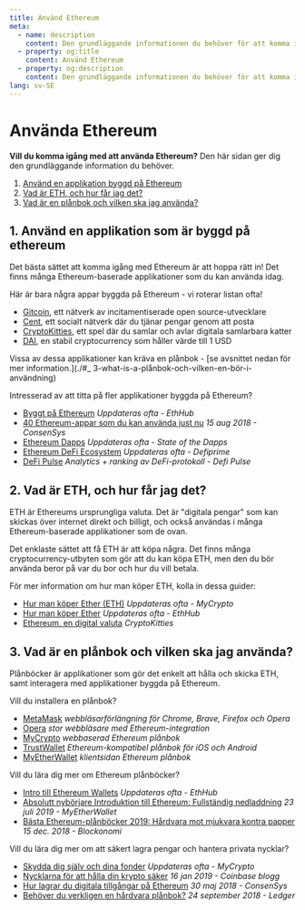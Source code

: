 ```yaml
---
title: Använd Ethereum
meta:
  - name: description
    content: Den grundläggande informationen du behöver för att komma igång med Ethereum.
  - property: og:title
    content: Använd Ethereum
  - property: og:description
    content: Den grundläggande informationen du behöver för att komma igång med Ethereum.
lang: sv-SE
---
```


# Använda Ethereum

<div class="featured">

  **Vill du komma igång med att använda Ethereum?** Den här sidan ger dig den grundläggande information du behöver.

  1. [Använd en applikation byggd på Ethereum](#_1-användning-en-applikation-byggd-på-ethereum)
  2. [Vad är ETH, och hur får jag det?](#_2-vad-är-et-och-hur-gör-jag-få-det)
  3. [Vad är en plånbok och vilken ska jag använda?](#_3-vad-är-en-plånbok-och-vilken-en-bör-i-användning)

</div>

## 1. Använd en applikation som är byggd på ethereum

Det bästa sättet att komma igång med Ethereum är att hoppa rätt in! Det finns många Ethereum-baserade applikationer som du kan använda idag.

Här är bara några appar byggda på Ethereum - vi roterar listan ofta!

- [Gitcoin](https://gitcoin.co), ett nätverk av incitamentiserade open source-utvecklare
- [Cent](https://beta.cent.co), ett socialt nätverk där du tjänar pengar genom att posta
- [CryptoKitties](https://www.cryptokitties.co), ett spel där du samlar och avlar digitala samlarbara katter
- [DAI](https://makerdao.com/sv/), en stabil cryptocurrency som håller värde till 1 USD

Vissa av dessa applikationer kan kräva en plånbok - [se avsnittet nedan för mer information.](./#_ 3-what-is-a-plånbok-och-vilken-en-bör-i-användning)

Intresserad av att titta på fler applikationer byggda på Ethereum?

- [Byggt på Ethereum](https://docs.ethhub.io/built-on-ethereum/built-on-ethereum/) *Uppdateras ofta - EthHub*
- [40 Ethereum-appar som du kan använda just nu](https://media.consensys.net/40-ethereum-apps-you-can-use-right-now-d643333769f7) *15 aug 2018 - ConsenSys*
- [Ethereum Dapps](https://www.stateofthedapps.com/rankings/platform/ethereum) *Uppdateras ofta - State of the Dapps*
- [Ethereum DeFi Ecosystem](https://defiprime.com/ethereum) *Uppdateras ofta - Defiprime*
- [DeFi Pulse](https://defipulse.com/) *Analytics + ranking av DeFi-protokoll - Defi Pulse*


## 2. Vad är ETH, och hur får jag det?

ETH är Ethereums ursprungliga valuta. Det är "digitala pengar" som kan skickas över internet direkt och billigt, och också användas i många Ethereum-baserade applikationer som de ovan.

Det enklaste sättet att få ETH är att köpa några. Det finns många cryptocurrency-utbyten som gör att du kan köpa ETH, men den du bör använda beror på var du bor och hur du vill betala.

För mer information om hur man köper ETH, kolla in dessa guider:


- [Hur man köper Ether (ETH)](https://support.mycrypto.com/how-to/getting-started/how-to-buy-ether-with-usd) *Uppdateras ofta - MyCrypto*
- [Hur man köper Ether](https://docs.ethhub.io/using-ethereum/how-to-buy-ether/) *Uppdateras ofta - EthHub*
- [Ethereum, en digital valuta](https://www.cryptokitties.co/faq#ethereum-a-digital-currency) *CryptoKitties*


## 3. Vad är en plånbok och vilken ska jag använda?

Plånböcker är applikationer som gör det enkelt att hålla och skicka ETH, samt interagera med applikationer byggda på Ethereum.


Vill du installera en plånbok?

- [MetaMask](https://metamask.io) *webbläsarförlängning för Chrome, Brave, Firefox och Opera*
- [Opera](https://www.opera.com/crypto) *stor webbläsare med Ethereum-integration*
- [MyCrypto](https://mycrypto.com) *webbaserad Ethereum plånbok*
- [TrustWallet](https://trustwallet.com/) *Ethereum-kompatibel plånbok för iOS och Android*
- [MyEtherWallet](https://www.myetherwallet.com/) *klientsidan Ethereum plånbok*


Vill du lära dig mer om Ethereum plånböcker?

- [Intro till Ethereum Wallets](https://docs.ethhub.io/using-ethereum/wallets/intro-to-ethereum-wallets/) *Uppdateras ofta - EthHub*
- [Absolutt nybörjare Introduktion till Ethereum: Fullständig nedladdning](https://www.mewtopia.com/absolute-beginners-guide/) *23 juli 2019 - MyEtherWallet*
- [Bästa Ethereum-plånböcker 2019: Hårdvara mot mjukvara kontra papper](https://blockonomi.com/best-ethereum-wallets/) *15 dec. 2018 - Blockonomi*

Vill du lära dig mer om att säkert lagra pengar och hantera privata nycklar?


- [Skydda dig själv och dina fonder](https://support.mycrypto.com/staying-safe/protecting-yourself-and-your-funds) *Uppdateras ofta - MyCrypto*
- [Nycklarna för att hålla din krypto säker](https://blog.coinbase.com/the-keys-to-keeping-your-crypto-safe-96d497cce6cf) *16 jan 2019 - Coinbase blogg*
- [Hur lagrar du digitala tillgångar på Ethereum](https://media.consensys.net/how-to-store-digital-assets-on-ethereum-a2bfdcf66bd0) *30 maj 2018 - ConsenSys*
- [Behöver du verkligen en hårdvara plånbok?](Https://medium.com/ledger-on-security-and-blockchain/ledger-101-part-1-do-you-really-need-a-hardware-wallet-7f5abbadd945) *24 september 2018 - Ledger*
